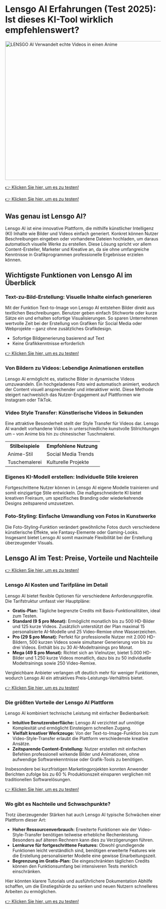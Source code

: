 <h1>Lensgo AI Erfahrungen (Test 2025): Ist dieses KI-Tool wirklich empfehlenswert?</h1>


<img src="https://i.ytimg.com/vi/guiQrSvTHt8/maxresdefault.jpg"
  alt="LENSGO AI Verwandelt echte Videos in einen Anime"
  width="800"
  height="450"
/>


<a target="_blank" href="https://lensgo.ai/?via=new">👉 Klicken Sie hier, um es zu testen! </a>

<a target="_blank" href="https://lensgo.ai/?via=new">👉 Klicken Sie hier, um es zu testen! </a>

<h2>Was genau ist Lensgo AI?</h2>
<p>Lensgo AI ist eine innovative Plattform, die mithilfe künstlicher Intelligenz (KI) Inhalte wie Bilder und Videos einfach generiert. Konkret können Nutzer Beschreibungen eingeben oder vorhandene Dateien hochladen, um daraus automatisch visuelle Werke zu erstellen. Diese Lösung spricht vor allem Content-Ersteller, Marketer und Kreative an, da sie ohne umfangreiche Kenntnisse in Grafikprogrammen professionelle Ergebnisse erzielen können.</p>

<h2>Wichtigste Funktionen von Lensgo AI im Überblick</h2>

<h3>Text-zu-Bild-Erstellung: Visuelle Inhalte einfach generieren</h3>
<p>Mit der Funktion Text-to-Image von Lensgo AI entstehen Bilder direkt aus textlichen Beschreibungen. Benutzer geben einfach Stichworte oder kurze Sätze ein und erhalten sofortige Visualisierungen. So sparen Unternehmen wertvolle Zeit bei der Erstellung von Grafiken für Social Media oder Webprojekte – ganz ohne zusätzliches Grafikdesign.</p>
<ul>
  <li>Sofortige Bildgenerierung basierend auf Text</li>
  <li>Keine Grafikkenntnisse erforderlich</li>
</ul>

<a target="_blank" href="https://lensgo.ai/?via=new">👉 Klicken Sie hier, um es zu testen! </a>

<h3>Von Bildern zu Videos: Lebendige Animationen erstellen</h3>
<p>Lensgo AI ermöglicht es, statische Bilder in dynamische Videos umzuwandeln. Ein hochgeladenes Foto wird automatisch animiert, wodurch der Content visuell ansprechender und interaktiver wirkt. Diese Methode steigert nachweislich das Nutzer-Engagement auf Plattformen wie Instagram oder TikTok.</p>

<h3>Video Style Transfer: Künstlerische Videos in Sekunden</h3>
<p>Eine attraktive Besonderheit stellt der Style Transfer für Videos dar. Lensgo AI wandelt vorhandene Videos in unterschiedliche kunstvolle Stilrichtungen um – von Anime bis hin zu chinesischer Tuschmalerei.</p>
<table>
  <tbody><tr><th>Stilbeispiele</th><th>Empfohlene Nutzung</th></tr>
  <tr><td>Anime-Stil</td><td>Social Media Trends</td></tr>
  <tr><td>Tuschemalerei</td><td>Kulturelle Projekte</td></tr>
</tbody></table>

<h3>Eigenes KI-Modell erstellen: Individuelle Stile kreieren</h3>
<p>Fortgeschrittene Nutzer können in Lensgo AI eigene Modelle trainieren und somit einzigartige Stile entwickeln. Die maßgeschneiderte KI bietet kreativen Freiraum, um spezifisches Branding oder wiederkehrende Designs zeitsparend umzusetzen.</p>

<h3>Foto-Styling: Einfache Umwandlung von Fotos in Kunstwerke</h3>
<p>Die Foto-Styling-Funktion verändert gewöhnliche Fotos durch verschiedene künstlerische Effekte, wie Fantasy-Elemente oder Gaming-Looks. Insgesamt bietet Lensgo AI somit maximale Flexibilität bei der Erstellung überzeugender Visuals.</p>
<h2>Lensgo AI im Test: Preise, Vorteile und Nachteile</h2>

<a target="_blank" href="https://lensgo.ai/?via=new">👉 Klicken Sie hier, um es zu testen! </a>

<h3>Lensgo AI Kosten und Tarifpläne im Detail</h3>
<p>Lensgo AI bietet flexible Optionen für verschiedene Anforderungsprofile. Die Tarifstruktur umfasst vier Hauptpläne:</p>
<ul>
    <li><strong>Gratis-Plan:</strong> Tägliche begrenzte Credits mit Basis-Funktionalitäten, ideal zum Testen.</li>
    <li><strong>Standard (9 $ pro Monat):</strong> Ermöglicht monatlich bis zu 500 HD-Bilder und 125 kurze Videos. Zusätzlich unterstützt der Plan maximal 15 personalisierte AI-Modelle und 25 Video-Remixe ohne Wasserzeichen.</li>
    <li><strong>Pro (29 $ pro Monat):</strong> Perfekt für professionelle Nutzer mit 2.000 HD-Bildern, 500 kurzen Videos sowie simultaner Generierung von bis zu drei Videos. Enthält bis zu 30 AI-Modeltrainings pro Monat.</li>
    <li><strong>Mega (49 $ pro Monat):</strong> Richtet sich an Vielnutzer, bietet 5.000 HD-Bilder und 1.250 kurze Videos monatlich, dazu bis zu 50 individuelle Modeltrainings sowie 250 Video-Remixe.</li>
</ul>
<p>Vergleichbare Anbieter verlangen oft deutlich mehr für weniger Funktionen, wodurch Lensgo AI ein attraktives Preis-Leistungs-Verhältnis bietet.</p>

<a target="_blank" href="https://lensgo.ai/?via=new">👉 Klicken Sie hier, um es zu testen! </a>

<h3>Die größten Vorteile der Lensgo AI Plattform</h3>
<p>Lensgo AI kombiniert technische Leistung mit einfacher Bedienbarkeit:</p>
<ul>
    <li><strong>Intuitive Benutzeroberfläche:</strong> Lensgo AI verzichtet auf unnötige Komplexität und ermöglicht Einsteigern schnellen Zugang.</li>
    <li><strong>Vielfalt kreativer Werkzeuge:</strong> Von der Text-to-Image-Funktion bis zum Video-Style-Transfer erlaubt die Plattform verschiedenste kreative Ansätze.</li>
    <li><strong>Zeitsparende Content-Erstellung:</strong> Nutzer erstellen mit einfachen Befehlen professionell wirkende Bilder und Animationen, ohne aufwendige Softwarekenntnisse oder Grafik-Tools zu benötigen.</li>
</ul>
<p>Insbesondere bei kurzfristigen Marketingprojekten konnten Anwender Berichten zufolge bis zu 60 % Produktionszeit einsparen verglichen mit traditionellen Softwarelösungen.</p>

<a target="_blank" href="https://lensgo.ai/?via=new">👉 Klicken Sie hier, um es zu testen! </a>

<h3>Wo gibt es Nachteile und Schwachpunkte?</h3>
<p>Trotz überzeugender Stärken hat auch Lensgo AI typische Schwächen einer Plattform dieser Art:</p>
<ul>
    <li><strong>Hoher Ressourcenverbrauch:</strong> Erweiterte Funktionen wie der Video-Style-Transfer benötigen teilweise erhebliche Rechenleistung. Besonders auf älteren Rechnern kann dies zu Verzögerungen führen.</li>
    <li><strong>Lernkurve für fortgeschrittene Features:</strong> Obwohl grundlegende Funktionen leicht verständlich sind, benötigen erweiterte Features wie die Erstellung personalisierter Modelle eine gewisse Einarbeitungszeit.</li>
    <li><strong>Begrenzung im Gratis-Plan:</strong> Die eingeschränkten täglichen Credits können den Funktionsumfang bei intensiveren Tests merklich einschränken.</li>
</ul>
<p>Hier könnten klarere Tutorials und ausführlichere Dokumentation Abhilfe schaffen, um die Einstiegshürde zu senken und neuen Nutzern schnelleres Arbeiten zu ermöglichen.</p>

<a target="_blank" href="https://lensgo.ai/?via=new">👉 Klicken Sie hier, um es zu testen! </a>

